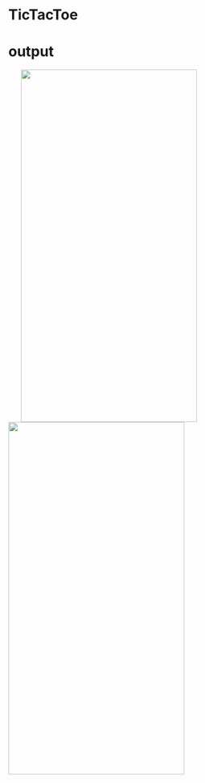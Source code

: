 # TicTacToe
# output
<img src="https://user-images.githubusercontent.com/91188870/152640036-797b947f-1536-4742-a24e-a1779fe20a67.jpeg" width="350" height="700" hspace="25"><img src="https://user-images.githubusercontent.com/91188870/152640042-e3f8699a-b553-492f-b15b-7146f17d7770.jpeg" width="350" height="700">
